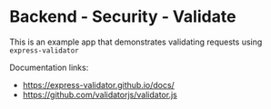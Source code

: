 # Backend - Security - Validate

This is an example app that demonstrates validating requests using `express-validator` 

Documentation links:
 - https://express-validator.github.io/docs/
 - https://github.com/validatorjs/validator.js